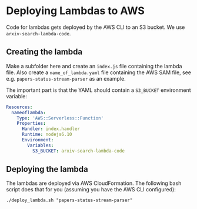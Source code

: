# Deploying Lambdas to AWS

Code for lambdas gets deployed by the AWS CLI to an S3 bucket. We use `arxiv-search-lambda-code`.

## Creating the lambda

Make a subfolder here and create an `index.js` file containing the lambda file. Also create a `name_of_lambda.yaml` file containing the AWS SAM file, see e.g. `papers-status-stream-parser` as an example.

The important part is that the YAML should contain a `S3_BUCKET` environment variable:
```yaml
Resources:
  nameoflambda:
    Type: 'AWS::Serverless::Function'
    Properties:
      Handler: index.handler
      Runtime: nodejs6.10
      Environment:
        Variables:
          S3_BUCKET: arxiv-search-lambda-code
```

## Deploying the lambda

The lambdas are deployed via AWS CloudFormation. The following bash script does that for you (assuming you have the AWS CLI configured):

```
./deploy_lambda.sh "papers-status-stream-parser"
```